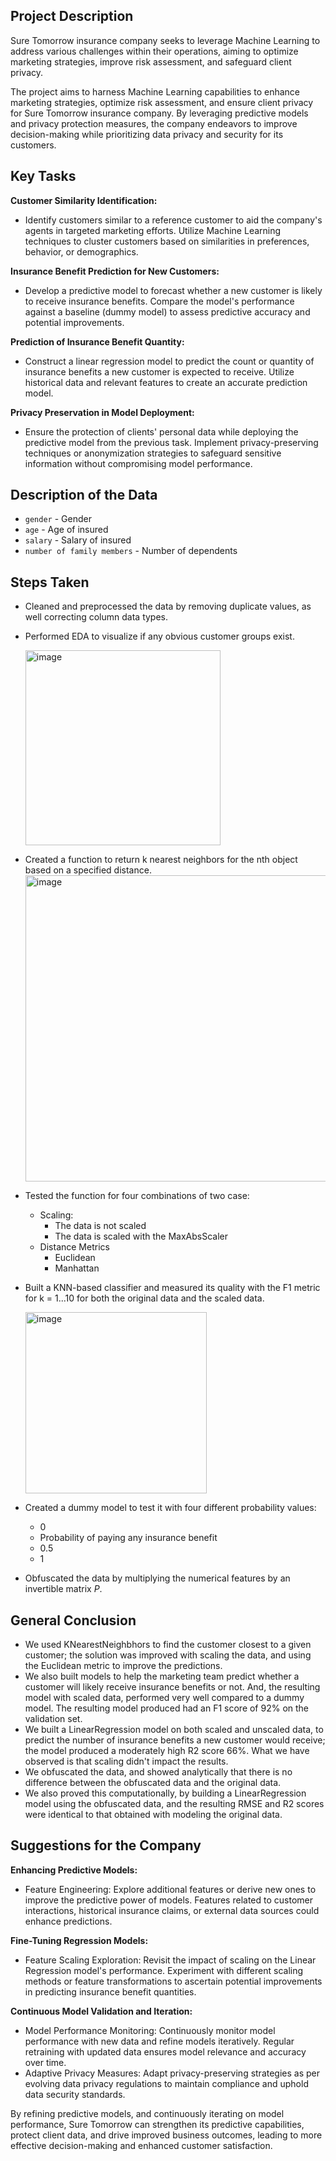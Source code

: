 ## Project Description

Sure Tomorrow insurance company seeks to leverage Machine Learning to address various challenges within their operations, aiming to optimize marketing strategies, improve risk assessment, and safeguard client privacy.

The project aims to harness Machine Learning capabilities to enhance marketing strategies, optimize risk assessment, and ensure client privacy for Sure Tomorrow insurance company. By leveraging predictive models and privacy protection measures, the company endeavors to improve decision-making while prioritizing data privacy and security for its customers.

## Key Tasks

**Customer Similarity Identification:**
- Identify customers similar to a reference customer to aid the company's agents in targeted marketing efforts. Utilize Machine Learning techniques to cluster customers based on similarities in preferences, behavior, or demographics.

**Insurance Benefit Prediction for New Customers:**
- Develop a predictive model to forecast whether a new customer is likely to receive insurance benefits. Compare the model's performance against a baseline (dummy model) to assess predictive accuracy and potential improvements.

**Prediction of Insurance Benefit Quantity:**
- Construct a linear regression model to predict the count or quantity of insurance benefits a new customer is expected to receive. Utilize historical data and relevant features to create an accurate prediction model.

**Privacy Preservation in Model Deployment:**
- Ensure the protection of clients' personal data while deploying the predictive model from the previous task. Implement privacy-preserving techniques or anonymization strategies to safeguard sensitive information without compromising model performance.

## Description of the Data

- `gender` - Gender
- `age` - Age of insured
- `salary` - Salary of insured
- `number of family members` - Number of dependents

## Steps Taken
- Cleaned and preprocessed the data by removing duplicate values, as well correcting column data types.
- Performed EDA to visualize if any obvious customer groups exist.

    <img width="312" alt="image" src="https://github.com/chandra-fase/TripleTen_projects/assets/132231330/c5bb38b1-a5ed-4029-bc38-bedbf5428484">
    
- Created a function to return k nearest neighbors for the nth object based on a specified distance.
    <img width="490" alt="image" src="https://github.com/chandra-fase/TripleTen_projects/assets/132231330/072ce9af-a248-4b14-970e-ae42d3d89c5e">
- Tested the function for four combinations of two case:
  - Scaling:
    - The data is not scaled
    - The data is scaled with the MaxAbsScaler
  - Distance Metrics
    - Euclidean
    - Manhattan
- Built a KNN-based classifier and measured its quality with the F1 metric for k = 1...10 for both the original data and the scaled data.

    <img width="290" alt="image" src="https://github.com/chandra-fase/TripleTen_projects/assets/132231330/1d457760-d555-420c-8340-27850b1a991b">
- Created a dummy model to test it with four different probability values:
  - 0
  - Probability of paying any insurance benefit
  - 0.5
  - 1
- Obfuscated the data by multiplying the numerical features by an invertible matrix *P*. 

## General Conclusion

- We used KNearestNeighbhors to find the customer closest to a given customer; the solution was improved with scaling the data, and using the Euclidean metric to improve the predictions.
- We also built models to help the marketing team predict whether a customer will likely receive insurance benefits or not. And, the resulting model with scaled data, performed very well compared to a dummy model. The resulting model produced had an F1 score of 92% on the validation set.
- We built a LinearRegression model on both scaled and unscaled data, to predict the number of insurance benefits a new customer would receive; the model produced a moderately high R2 score 66%. What we have observed is that scaling didn't impact the results.
- We obfuscated the data, and showed analytically that there is no difference between the obfuscated data and the original data.
- We also proved this computationally, by building a LinearRegression model using the obfuscated data, and the resulting RMSE and R2 scores were identical to that obtained with modeling the original data.

## Suggestions for the Company

**Enhancing Predictive Models:**
- Feature Engineering: Explore additional features or derive new ones to improve the predictive power of models. Features related to customer interactions, historical insurance claims, or external data sources could enhance predictions.

**Fine-Tuning Regression Models:**
- Feature Scaling Exploration: Revisit the impact of scaling on the Linear Regression model's performance. Experiment with different scaling methods or feature transformations to ascertain potential improvements in predicting insurance benefit quantities.

**Continuous Model Validation and Iteration:**
- Model Performance Monitoring: Continuously monitor model performance with new data and refine models iteratively. Regular retraining with updated data ensures model relevance and accuracy over time.
- Adaptive Privacy Measures: Adapt privacy-preserving strategies as per evolving data privacy regulations to maintain compliance and uphold data security standards.

By refining predictive models, and continuously iterating on model performance, Sure Tomorrow can strengthen its predictive capabilities, protect client data, and drive improved business outcomes, leading to more effective decision-making and enhanced customer satisfaction.
